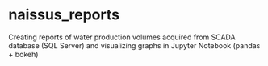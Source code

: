 # naissus_reports
Creating reports of water production volumes acquired from SCADA database (SQL Server) and visualizing graphs in Jupyter Notebook (pandas + bokeh)
